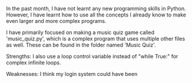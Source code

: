 In the past month, I have not learnt any new programming skills in Python. However, I have learnt how to use all the concepts I already know to make even larger and more complex programs.

I have primarily focused on making a music quiz game called 'music_quiz.py', which is a complex program that uses multiple other files as well. These can be found in the folder named 'Music Quiz'.

Strengths: I also use a loop control variable instead of "while True:" for complex infinite loops.

Weaknesses: I think my login system could have been 
